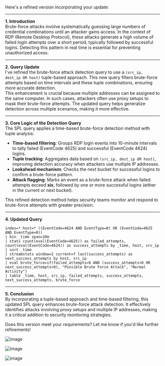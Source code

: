 
Here's a refined version incorporating your update:

---

**1. Introduction**  
Brute-force attacks involve systematically guessing large numbers of credential combinations until an attacker gains access. In the context of RDP (Remote Desktop Protocol), these attacks generate a high volume of failed login attempts over a short period, typically followed by successful logins. Detecting this pattern in real time is essential for preventing unauthorized access.

---

**2. Query Update**  
I've refined the brute-force attack detection query to use a `(src_ip, dest_ip OR host)` tuple-based approach. This new query filters brute-force attempts based on time intervals and these tuple combinations, ensuring more accurate detection.  
This enhancement is crucial because multiple addresses can be assigned to the same computer. In such cases, attackers often use proxy setups to mask their brute-force attempts. The updated query helps generalize detection across multiple scenarios, making it more effective.

---

**3. Core Logic of the Detection Query**  
The SPL query applies a time-based brute-force detection method with tuple analysis:  

- **Time-based filtering**: Groups RDP login events into 10-minute intervals to tally failed (EventCode 4625) and successful (EventCode 4624) logins.  
- **Tuple tracking**: Aggregates data based on `(src_ip, dest_ip OR host)`, improving detection accuracy when attackers use multiple IP addresses.  
- **Lookahead mechanism**: Checks the next bucket for successful logins to confirm a brute-force pattern.  
- **Attack flagging**: Marks an event as a brute-force attack when failed attempts exceed **six**, followed by one or more successful logins (either in the current or next bucket).  

This refined detection method helps security teams monitor and respond to brute-force attempts with greater precision.

---

**4. Updated Query**  
```spl
index=* host=* ((EventCode=4624 AND EventType=0) OR (EventCode=4625 AND EventType=0))
| bin _time span=10m 
| stats count(eval(EventCode=4625)) as failed_attempts, count(eval(EventCode=4624)) as success_attempts by _time, host, src_ip
| sort _time
| streamstats window=2 current=f last(success_attempts) as next_success_attempts by host, src_ip
| eval brute_force=if(failed_attempts>6 AND (success_attempts>0 OR next_success_attempts>0), "Possible Brute Force Attack", "Normal Activity")
| table _time, host, src_ip, failed_attempts, success_attempts, next_success_attempts, brute_force
```

---

**5. Conclusion**  
By incorporating a tuple-based approach and time-based filtering, this updated SPL query enhances brute-force attack detection. It effectively identifies attacks involving proxy setups and multiple IP addresses, making it a critical addition to security monitoring strategies.

Does this version meet your requirements? Let me know if you'd like further refinements!




![image](https://github.com/user-attachments/assets/46e7a3e3-9027-4030-b6ef-7ca1e192b85c)



![image](https://github.com/user-attachments/assets/8b651a2f-20fd-45e8-8682-228020a59ad3)



![image](https://github.com/user-attachments/assets/e014d61b-2c10-491d-bcf6-45d35de8b132)

